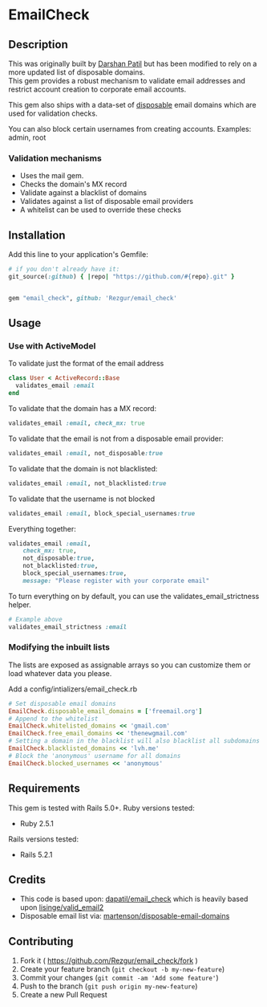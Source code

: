 # EmailCheck

## Description
This was originally built by [Darshan Patil](https://github.com/dapatil/email_check) but has been modified to rely on a more updated list of disposable domains.  
This gem provides a robust mechanism to validate email addresses and restrict account creation to corporate email accounts.

This gem also ships with a data-set of [disposable](http://en.wikipedia.org/wiki/Disposable_email_address)
email domains which are used for validation checks.

You can also block certain usernames from creating accounts. Examples: admin, root

### Validation mechanisms
- Uses the mail gem. 
- Checks the domain's MX record
- Validate against a blacklist of domains
- Validates against a list of disposable email providers
- A whitelist can be used to override these checks

## Installation
Add this line to your application's Gemfile:
```ruby
# if you don't already have it:
git_source(:github) { |repo| "https://github.com/#{repo}.git" }


gem "email_check", github: 'Rezgur/email_check'
```

## Usage
### Use with ActiveModel
To validate just the format of the email address
```ruby
class User < ActiveRecord::Base
  validates_email :email
end
```
To validate that the domain has a MX record:
```ruby
validates_email :email, check_mx: true
```
To validate that the email is not from a disposable email provider:
```ruby
validates_email :email, not_disposable:true
```
To validate that the domain is not blacklisted:
```ruby
validates_email :email, not_blacklisted:true
```

To validate that the username is not blocked
```ruby
validates_email :email, block_special_usernames:true
```

Everything together:
```ruby
validates_email :email,
    check_mx: true, 
    not_disposable:true, 
    not_blacklisted:true,
    block_special_usernames:true,
    message: "Please register with your corporate email"
```

To turn everything on by default, you can use the validates_email_strictness helper. 
     
```ruby
# Example above
validates_email_strictness :email
```

### Modifying the inbuilt lists
The lists are exposed as assignable arrays so you can customize them or load whatever data you please.

Add a config/intializers/email_check.rb
```ruby
# Set disposable email domains
EmailCheck.disposable_email_domains = ['freemail.org']
# Append to the whitelist
EmailCheck.whitelisted_domains << 'gmail.com'
EmailCheck.free_email_domains << 'thenewgmail.com'
# Setting a domain in the blacklist will also blacklist all subdomains
EmailCheck.blacklisted_domains << 'lvh.me'
# Block the 'anonymous' username for all domains
EmailCheck.blocked_usernames << 'anonymous'
```

## Requirements
This gem is tested with Rails 5.0+. Ruby versions tested:
- Ruby 2.5.1

Rails versions tested:
- Rails 5.2.1

## Credits
- This code is based upon: [dapatil/email_check](https://github.com/dapatil/email_check) which is heavily based upon [lisinge/valid_email2](https://github.com/lisinge/valid_email2) 
- Disposable email list via: [martenson/disposable-email-domains](https://github.com/martenson/disposable-email-domains)


## Contributing

1. Fork it ( https://github.com/Rezgur/email_check/fork )
2. Create your feature branch (`git checkout -b my-new-feature`)
3. Commit your changes (`git commit -am 'Add some feature'`)
4. Push to the branch (`git push origin my-new-feature`)
5. Create a new Pull Request

